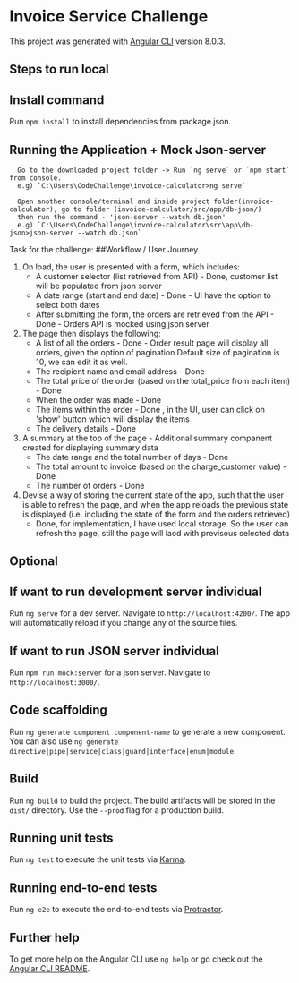 # Invoice Service Challenge

This project was generated with [Angular CLI](https://github.com/angular/angular-cli) version 8.0.3.

## Steps to run local

## Install command

Run `npm install` to install dependencies from package.json.

## Running the Application + Mock Json-server

      Go to the downloaded project folder -> Run `ng serve` or `npm start` from console.
      e.g) `C:\Users\CodeChallenge\invoice-calculator>ng serve`

      Open another console/terminal and inside project folder(invoice-calculator), go to folder (invoice-calculator/src/app/db-json/)
      then run the command - 'json-server --watch db.json'
      e.g) `C:\Users\CodeChallenge\invoice-calculator\src\app\db-json>json-server --watch db.json`

Task for the challenge:
  ##Workflow / User Journey
1. On load, the user is presented with a form, which includes:
   - A customer selector (list retrieved from API) - Done, customer list will be populated from json server
   - A date range (start and end date) - Done - UI have the option to select both dates
   - After submitting the form, the orders are retrieved from the API  - Done - Orders API is mocked using json server
2. The page then displays the following:
   - A list of all the orders - Done - Order result page will display all orders, given the option of pagination
        Default size of pagination is 10, we can edit it as well.
   - The recipient name and email address - Done
   - The total price of the order (based on the total_price from each item) - Done
   - When the order was made - Done
   - The items within the order - Done , in the UI, user can click on 'show' button which will display the items
   - The delivery details - Done
3. A summary at the top of the page - Additional summary companent created for displaying summary data
   - The date range and the total number of days - Done
   - The total amount to invoice (based on the charge_customer value) - Done
   - The number of orders - Done
4. Devise a way of storing the current state of the app, such that the user is able to refresh the page, 
      and when the app reloads the previous state is displayed 
      (i.e. including the state of the form and the orders retrieved) 
   - Done, for implementation, I have used local storage. So the
      user can refresh the page, still the page will laod with previsous selected data

## Optional

## If want to run development server individual 

Run `ng serve` for a dev server. Navigate to `http://localhost:4200/`. The app will automatically reload if you change any of the source files.

## If want to run JSON server individual

Run `npm run mock:server` for a json server. Navigate to `http://localhost:3000/`.

## Code scaffolding

Run `ng generate component component-name` to generate a new component. You can also use `ng generate directive|pipe|service|class|guard|interface|enum|module`.

## Build

Run `ng build` to build the project. The build artifacts will be stored in the `dist/` directory. Use the `--prod` flag for a production build.

## Running unit tests

Run `ng test` to execute the unit tests via [Karma](https://karma-runner.github.io).

## Running end-to-end tests

Run `ng e2e` to execute the end-to-end tests via [Protractor](http://www.protractortest.org/).

## Further help

To get more help on the Angular CLI use `ng help` or go check out the [Angular CLI README](https://github.com/angular/angular-cli/blob/master/README.md).
